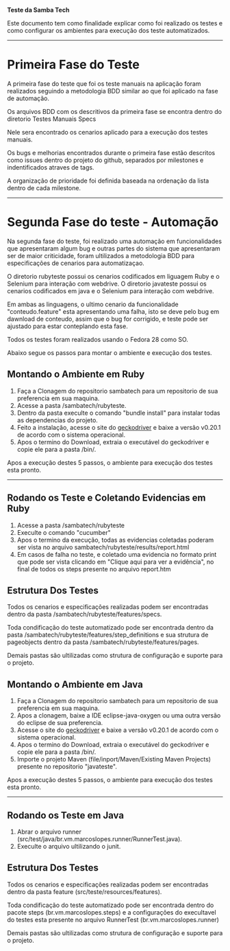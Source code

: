 **Teste da Samba Tech**

Este documento tem como finalidade explicar como foi realizado os testes e como configurar os ambientes para execução dos teste automatizados. 

---

# Primeira Fase do Teste

A primeira fase do teste que foi os teste manuais na aplicação foram realizados seguindo a metodologia BDD similar ao que foi aplicado na fase de automação.

Os arquivos BDD com os descritivos da primeira fase se encontra dentro do diretorio Testes Manuais Specs

Nele sera encontrado os cenarios aplicado para a execução dos testes manuais.

Os bugs e melhorias encontrados durante o primeira fase estão descritos como issues dentro do projeto do github, separados por milestones e indentificados atraves de tags.

A organização de prioridade foi definida baseada na ordenação da lista dentro de cada milestone. 

---

# Segunda Fase do teste - Automação

Na segunda fase do teste, foi realizado uma automação em funcionalidades que apresentaram algum bug e outras partes do sistema que apresentaram ser de maior criticidade, foram ultilizados a metodologia BDD para especificações de cenarios para automatizaçao.

O diretorio rubyteste possui os cenarios codificados em liguagem Ruby e o Selenium para interação com webdrive.
O diretorio javateste possui os cenarios codificados em java e o Selenium para interação com webdrive.

Em ambas as linguagens, o ultimo cenario da funcionalidade "conteudo.feature" esta apresentando uma falha, isto se deve pelo bug em dawnload de conteudo, assim que o bug for corrigido, e teste pode ser ajustado para estar conteplando esta fase.

Todos os testes foram realizados usando o Fedora 28 como SO.

Abaixo segue os passos para montar o ambiente e execução dos testes.

## Montando o Ambiente em Ruby

1. Faça a Clonagem do repositorio sambatech para um repositorio de sua preferencia em sua maquina.
2. Acesse a pasta /sambatech/rubyteste.
3. Dentro da pasta execulte o comando "bundle install" para instalar todas as dependencias do projeto.
4. Feito a instalação, acesse o site do [geckodriver](https://github.com/mozilla/geckodriver/releases) e baixe a versão v0.20.1 de acordo com o sistema operacional.
5. Apos o termino do Download, extraia o executável do geckodriver e copie ele para a pasta /bin/.

Apos a execução destes 5 passos, o ambiente para execução dos testes esta pronto.

---

## Rodando os Teste e Coletando Evidencias em Ruby

1. Acesse a pasta /sambatech/rubyteste
2. Execulte o comando "cucumber"
3. Apos o termino da execução, todas as evidencias coletadas poderam ser vista no arquivo sambatech/rubyteste/results/report.html
4. Em casos de falha no teste, e coletado uma evidencia no formato print que pode ser vista clicando em "Clique aqui para ver a evidência", no final de todos os steps presente no arquivo report.htm

## Estrutura Dos Testes

Todos os cenarios e especificações realizadas podem ser encontradas dentro da pasta /sambatech/rubyteste/features/specs.

Toda condificação do teste automatizado pode ser encontrada dentro da pasta /sambatech/rubyteste/features/step_definitions e sua strutura de pageobjects dentro da pasta /sambatech/rubyteste/features/pages.

Demais pastas são ultilizadas como strutura de configuração e suporte para o projeto. 


## Montando o Ambiente em Java

1. Faça a Clonagem do repositorio sambatech para um repositorio de sua preferencia em sua maquina.
2. Apos a clonagem, baixe a IDE eclipse-java-oxygen ou uma outra versão do eclipse de sua preferencia.
3. Acesse o site do [geckodriver](https://github.com/mozilla/geckodriver/releases) e baixe a versão v0.20.1 de acordo com o sistema operacional.
4. Apos o termino do Download, extraia o executável do geckodriver e copie ele para a pasta /bin/. 
5. Importe o projeto Maven (file/inport/Maven/Existing Maven Projects) presente no repositorio "javateste".

Apos a execução destes 5 passos, o ambiente para execução dos testes esta pronto.

---

## Rodando os Teste em Java

1. Abrar o arquivo runner (src/test/java/br.vm.marcoslopes.runner/RunnerTest.java).
2. Execulte o arquivo ultilizando o junit.

## Estrutura Dos Testes

Todos os cenarios e especificações realizadas podem ser encontradas dentro da pasta feature (src/teste/resources/features).

Toda condificação do teste automatizado pode ser encontrada dentro do pacote steps (br.vm.marcoslopes.steps) e a configurações do execultavel do testes esta presente no arquivo RunnerTest (br.vm.marcoslopes.runner)

Demais pastas são ultilizadas como strutura de configuração e suporte para o projeto. 